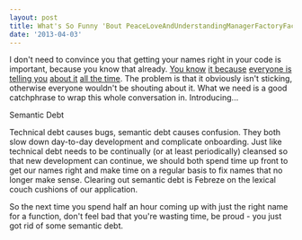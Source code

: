 ```yaml
---
layout: post
title: What's So Funny 'Bout PeaceLoveAndUnderstandingManagerFactoryFactory?
date: '2013-04-03'
---
```


I don't need to convince you that getting your names right in your code is
important, because you know that already.
[You know](http://martinfowler.com/bliki/TwoHardThings.html)
[it because](http://blog.shoutt.me/post/46725005593/why-you-should-never-ever-ever-have-managers-in-your)
[everyone is](http://www.oreillynet.com/onlamp/blog/2004/03/the_worlds_two_worst_variable.html)
[telling you](http://blog.smartbear.com/process/your-code-may-work-but-it-still-might-suck/)
[about it](http://arstechnica.com/information-technology/2013/03/how-to-name-a-variable-when-the-word-is-both-a-noun-and-a-verb/)
[all the time](https://news.ycombinator.com/item?id=5215759).  The problem is that it obviously isn't
sticking, otherwise everyone wouldn't be shouting about it.  What we need is a
good catchphrase to wrap this whole conversation in.  Introducing...

<span class="hero">Semantic Debt</span>

Technical debt causes bugs, semantic debt causes confusion.  They both slow down
day-to-day development and complicate onboarding.  Just like technical debt
needs to be continually (or at least periodically) cleansed so that new
development can continue, we should both spend time up front to get our names
right and make time on a regular basis to fix names that no longer make sense.
Clearing out semantic debt is Febreze on the lexical couch cushions of our
application.

So the next time you spend half an hour coming up with just the right name for
a function, don't feel bad that you're wasting time, be proud - you just got
rid of some semantic debt.
